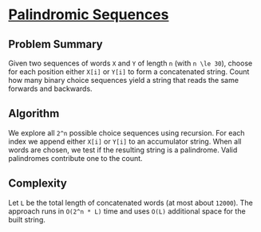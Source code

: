 # [Palindromic Sequences](https://www.spoj.com/problems/PALSEC/)

## Problem Summary
Given two sequences of words `X` and `Y` of length `n` (with `n \le 30`), choose for each position either `X[i]` or `Y[i]` to form a concatenated string. Count how many binary choice sequences yield a string that reads the same forwards and backwards.

## Algorithm
We explore all `2^n` possible choice sequences using recursion. For each index we append either `X[i]` or `Y[i]` to an accumulator string. When all words are chosen, we test if the resulting string is a palindrome. Valid palindromes contribute one to the count.

## Complexity
Let `L` be the total length of concatenated words (at most about `12000`). The approach runs in `O(2^n * L)` time and uses `O(L)` additional space for the built string.
